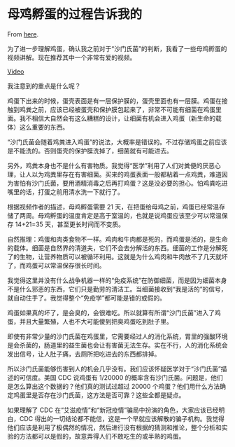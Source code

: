 # 母鸡孵蛋的过程告诉我的

From [here](https://yinwang1.substack.com/p/d7b).

为了进一步理解鸡蛋，确认我之前对于“沙门氏菌”的判断，我看了一些母鸡孵蛋的视频讲解。现在推荐其中一个非常有爱的视频。

[Video](https://www.youtube-nocookie.com/embed/76PMilp88X8)

我注意到的重点是什么呢？

鸡蛋下出来的时候，蛋壳表面是有一层保护膜的，蛋壳里面也有一层膜。鸡蛋在接触到鸡粪之前，应该已经被蛋壳和保护膜包起来了，非常不可能有细菌在鸡蛋里面。我不相信大自然会有这么糟糕的设计，让细菌有机会进入鸡蛋（新生命的载体）这么重要的东西。

“沙门氏菌会随着鸡粪进入鸡蛋”的说法，大概率是错误的。不过存储鸡蛋之前应该是不能洗的。否则蛋壳的保护膜洗掉了，细菌就有可能进去。

另外，鸡粪本身也不是什么有害物质。我觉得“医学”利用了人们对粪便的厌恶心理，让人以为鸡粪里存在有害细菌。买来的鸡蛋表面一般都粘着一点鸡粪，难道因为害怕有沙门氏菌，要用酒精消毒之后再打鸡蛋？这是没必要的担心。怕鸡粪吃进嘴里的话，打蛋之前用清水洗一下就行了。

根据视频作者的描述，母鸡孵蛋需要 21 天，在把蛋给母鸡之前，鸡蛋已经常温存储了两周。母鸡孵蛋的温度肯定是高于室温的，也就是说鸡蛋应该至少可以常温保存 14+21=35 天，甚至更长时间而不变质。

自然推理：鸡蛋和肉类食物不一样。鸡肉和牛肉都是死的，而鸡蛋是活的，是生命的载体。细菌是自然界的清道夫，它们不会去分解活的东西。细菌的工作是分解死了的生物，让营养物质可以被循环利用。这就是为什么鸡肉和牛肉放不了几天就坏了，而鸡蛋可以常温保存很长时间。

我觉得这里并没有什么战争机器一样的“免疫系统”在防御细菌，而是因为细菌本身不是什么邪恶的东西，它们只是勤劳的清洁工。当细菌接收到“我是活的”的信号，就自动住手了。我觉得整个“免疫学”都可能是错的或假的。

鸡蛋如果真的坏了，是会臭的，会很难吃。所以就算有所谓“沙门氏菌”进入了鸡蛋，并且大量繁殖，人也不大可能傻到把臭鸡蛋吃到肚子里。

即使有非常少量的沙门氏菌在鸡蛋里，它需要经过人的消化系统，胃里的强酸环境是会杀菌的，肠道里的益生菌也会让有害菌无法生存。实在不行，人的消化系统会发出信号，让人肚子痛，去厕所把吃进去的东西都排掉。

所以沙门氏菌能够伤害到人的机会几乎没有。我们应该怀疑医学对于“沙门氏菌”描述的可信度。美国 CDC 说鸡蛋有 1/20000 的概率含有沙门氏菌。问题是，他们是怎么算出这个数据的？他们真的测试过超过 20000 个鸡蛋？他们用什么方法确定鸡蛋里是否存在沙门氏菌，这方法是否可靠？这些全都是疑点。

如果理解了 CDC 在“艾滋疫情”和“新冠疫情”骗局中扮演的角色，大家应该已经明白，CDC 得出的一切结论都不能信，这是一个早就应该解散的骗子机构。我觉得他们应该是利用了极偶然的情况，然后进行没有根据的猜测和推论，整个分析和实验的方法都可以是假的，故意弄得人们不敢吃生的或半熟的鸡蛋。
